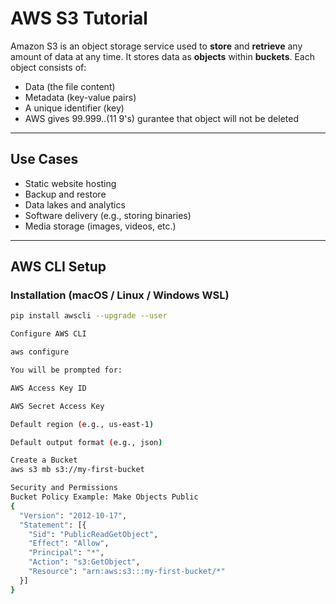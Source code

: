 # AWS S3 Tutorial

Amazon S3 is an object storage service used to **store** and **retrieve** any amount of data at any time. It stores data as **objects** within **buckets**. Each object consists of:

- Data (the file content)
- Metadata (key-value pairs)
- A unique identifier (key)
- AWS gives 99.999..(11 9's) gurantee that object will not be deleted

---

## Use Cases

- Static website hosting  
- Backup and restore  
- Data lakes and analytics  
- Software delivery (e.g., storing binaries)  
- Media storage (images, videos, etc.)

---

## AWS CLI Setup

### Installation (macOS / Linux / Windows WSL)
```bash
pip install awscli --upgrade --user

Configure AWS CLI

aws configure

You will be prompted for:

AWS Access Key ID

AWS Secret Access Key

Default region (e.g., us-east-1)

Default output format (e.g., json)

Create a Bucket
aws s3 mb s3://my-first-bucket

Security and Permissions
Bucket Policy Example: Make Objects Public
{
  "Version": "2012-10-17",
  "Statement": [{
    "Sid": "PublicReadGetObject",
    "Effect": "Allow",
    "Principal": "*",
    "Action": "s3:GetObject",
    "Resource": "arn:aws:s3:::my-first-bucket/*"
  }]
}
